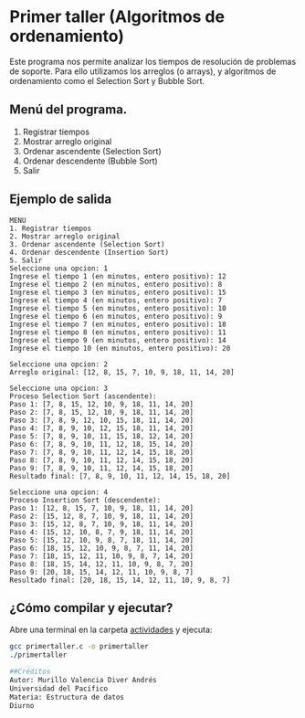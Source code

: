 # Primer taller (Algoritmos de ordenamiento)

Este programa nos permite analizar los tiempos de resolución de problemas de soporte. Para ello utilizamos los arreglos (o arrays), y algoritmos de ordenamiento como el Selection Sort y Bubble Sort.

## Menú del programa.

1. Registrar tiempos
2. Mostrar arreglo original
3. Ordenar ascendente (Selection Sort)
4. Ordenar descendente (Bubble Sort)
5. Salir

## Ejemplo de salida

```
MENU
1. Registrar tiempos
2. Mostrar arreglo original
3. Ordenar ascendente (Selection Sort)
4. Ordenar descendente (Insertion Sort)
5. Salir
Seleccione una opcion: 1
Ingrese el tiempo 1 (en minutos, entero positivo): 12
Ingrese el tiempo 2 (en minutos, entero positivo): 8
Ingrese el tiempo 3 (en minutos, entero positivo): 15
Ingrese el tiempo 4 (en minutos, entero positivo): 7
Ingrese el tiempo 5 (en minutos, entero positivo): 10
Ingrese el tiempo 6 (en minutos, entero positivo): 9
Ingrese el tiempo 7 (en minutos, entero positivo): 18
Ingrese el tiempo 8 (en minutos, entero positivo): 11
Ingrese el tiempo 9 (en minutos, entero positivo): 14
Ingrese el tiempo 10 (en minutos, entero positivo): 20

Seleccione una opcion: 2
Arreglo original: [12, 8, 15, 7, 10, 9, 18, 11, 14, 20]

Seleccione una opcion: 3
Proceso Selection Sort (ascendente):
Paso 1: [7, 8, 15, 12, 10, 9, 18, 11, 14, 20]
Paso 2: [7, 8, 15, 12, 10, 9, 18, 11, 14, 20]
Paso 3: [7, 8, 9, 12, 10, 15, 18, 11, 14, 20]
Paso 4: [7, 8, 9, 10, 12, 15, 18, 11, 14, 20]
Paso 5: [7, 8, 9, 10, 11, 15, 18, 12, 14, 20]
Paso 6: [7, 8, 9, 10, 11, 12, 18, 15, 14, 20]
Paso 7: [7, 8, 9, 10, 11, 12, 14, 15, 18, 20]
Paso 8: [7, 8, 9, 10, 11, 12, 14, 15, 18, 20]
Paso 9: [7, 8, 9, 10, 11, 12, 14, 15, 18, 20]
Resultado final: [7, 8, 9, 10, 11, 12, 14, 15, 18, 20]

Seleccione una opcion: 4
Proceso Insertion Sort (descendente):
Paso 1: [12, 8, 15, 7, 10, 9, 18, 11, 14, 20]
Paso 2: [15, 12, 8, 7, 10, 9, 18, 11, 14, 20]
Paso 3: [15, 12, 8, 7, 10, 9, 18, 11, 14, 20]
Paso 4: [15, 12, 10, 8, 7, 9, 18, 11, 14, 20]
Paso 5: [15, 12, 10, 9, 8, 7, 18, 11, 14, 20]
Paso 6: [18, 15, 12, 10, 9, 8, 7, 11, 14, 20]
Paso 7: [18, 15, 12, 11, 10, 9, 8, 7, 14, 20]
Paso 8: [18, 15, 14, 12, 11, 10, 9, 8, 7, 20]
Paso 9: [20, 18, 15, 14, 12, 11, 10, 9, 8, 7]
Resultado final: [20, 18, 15, 14, 12, 11, 10, 9, 8, 7]
```

## ¿Cómo compilar y ejecutar?

Abre una terminal en la carpeta [actividades](http://_vscodecontentref_/0) y ejecuta:

```sh
gcc primertaller.c -o primertaller
./primertaller

##Créditos
Autor: Murillo Valencia Diver Andrés
Universidad del Pacífico
Materia: Estructura de datos
Diurno